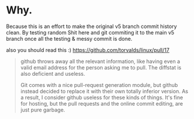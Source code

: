 # Why.

Because this is an effort to make the original v5 branch commit history clean. By testing random Shit here and git commiting it to the main v5 branch once all the testing & messy commit is done.


also you should read this :)
https://github.com/torvalds/linux/pull/17

> github throws away all the relevant information, like having even a
valid email address for the person asking me to pull. The diffstat is
also deficient and useless.
> 
> Git comes with a nice pull-request generation module, but github
instead decided to replace it with their own totally inferior version.
As a result, I consider github useless for these kinds of things. It's
fine for hosting, but the pull requests and the online commit
editing, are just pure garbage.